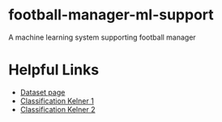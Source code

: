 # football-manager-ml-support
A machine learning system supporting football manager
# Helpful Links
 - [Dataset page](https://www.kaggle.com/karangadiya/fifa19)
 - [Classification Kelner 1](https://www.kaggle.com/zwzzhong/position-classification-for-fifa-19-players)
 - [Classification Kelner 2](https://www.kaggle.com/ap1495/fifa-19-classification-regression) 
